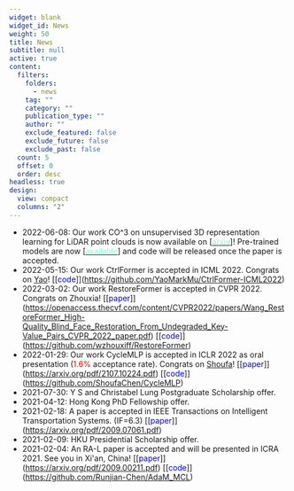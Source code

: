 ```yaml
---
widget: blank
widget_id: News
weight: 50
title: News
subtitle: null
active: true
content:
  filters:
    folders:
      - news
    tag: ""
    category: ""
    publication_type: ""
    author: ""
    exclude_featured: false
    exclude_future: false
    exclude_past: false
  count: 5
  offset: 0
  order: desc
headless: true
design:
  view: compact
  columns: "2"
---
```

* 2022-06-08: Our work CO^3 on unsupervised 3D representation learning for LiDAR point clouds is now available on [[](https://arxiv.org/pdf/2206.04028.pdf)[<font color=Aquamarine>arxiv</font>](https://arxiv.org/pdf/2206.04028.pdf)]! Pre-trained models are now [[<font color=Aquamarine>available</font>](https://github.com/Runjian-Chen/CO3)] and code will be released once the paper is accepted.
* 2022-05-15: Our work CtrlFormer is accepted in ICML 2022. Congrats on [Yao](https://yaomarkmu.github.io)! [\[<font color=blue>code</font>]](https://github.com/YaoMarkMu/CtrlFormer-ICML2022)
* 2022-03-02: Our work RestoreFormer is accepted in CVPR 2022. Congrats on Zhouxia! [\[<font color=blue>paper</font>]](https://openaccess.thecvf.com/content/CVPR2022/papers/Wang_RestoreFormer_High-Quality_Blind_Face_Restoration_From_Undegraded_Key-Value_Pairs_CVPR_2022_paper.pdf) [\[<font color=blue>code</font>]](https://github.com/wzhouxiff/RestoreFormer)
* 2022-01-29: Our work CycleMLP is accepted in ICLR 2022 as oral presentation ([<font color=red>](https://arxiv.org/pdf/2009.07061.pdf)1.6%[</font>](https://arxiv.org/pdf/2009.07061.pdf) acceptance rate). Congrats on [Shoufa](https://www.shoufachen.com)! [\[<font color=blue>paper</font>]](https://arxiv.org/pdf/2107.10224.pdf) [\[<font color=blue>code</font>]](https://github.com/ShoufaChen/CycleMLP)
* 2021-07-30: Y S and Christabel Lung Postgraduate Scholarship offer.
* 2021-04-12: Hong Kong PhD Fellowship offer.
* 2021-02-18: A paper is accepted in IEEE Transactions on Intelligent Transportation Systems. (IF=6.3) [\[<font color=blue>paper</font>]](https://arxiv.org/pdf/2009.07061.pdf)
* 2021-02-09: HKU Presidential Scholarship offer.
* 2021-02-04: An RA-L paper is accepted and will be presented in ICRA 2021. See you in Xi'an, China!  [\[<font color=blue>paper</font>]](https://arxiv.org/pdf/2009.00211.pdf) [\[<font color=blue>code</font>]](https://github.com/Runjian-Chen/AdaM_MCL)
